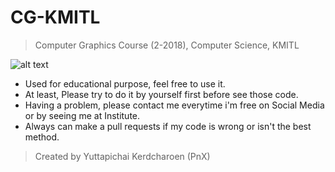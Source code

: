 # CG-KMITL
> Computer Graphics Course (2-2018), Computer Science, KMITL

![alt text](https://github.com/PnXGUiDE/CG-KMITL/blob/master/src/img/CG_Lab1.png?raw=true)

* Used for educational purpose, feel free to use it.
* At least, Please try to do it by yourself first before see those code.
* Having a problem, please contact me everytime i'm free on Social Media or by seeing me at Institute.
* Always can make a pull requests if my code is wrong or isn't the best method.

> Created by Yuttapichai Kerdcharoen (PnX)
